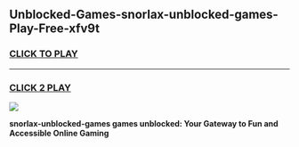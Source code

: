
## Unblocked-Games-snorlax-unblocked-games-Play-Free-xfv9t
<h3>
<a href="https://premium76.site?title=snorlax-unblocked-games&ref=10A">CLICK TO PLAY</a></h3>
<hr>

<h3>
<a href="https://premium76.site?title=snorlax-unblocked-games&ref=10A">CLICK 2 PLAY</a>
  
</h3>

<a href="https://premium76.site?title=snorlax-unblocked-games&ref=10A"><img src="https://clearcache.store/games.png"></a>


**snorlax-unblocked-games games unblocked: Your Gateway to Fun and Accessible Online Gaming**

